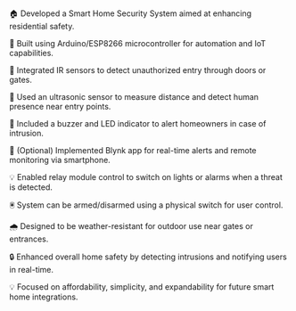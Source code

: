 🏠 Developed a Smart Home Security System aimed at enhancing residential safety.

🧠 Built using Arduino/ESP8266 microcontroller for automation and IoT capabilities.

🚪 Integrated IR sensors to detect unauthorized entry through doors or gates.

📏 Used an ultrasonic sensor to measure distance and detect human presence near entry points.

🔔 Included a buzzer and LED indicator to alert homeowners in case of intrusion.

📱 (Optional) Implemented Blynk app for real-time alerts and remote monitoring via smartphone.

💡 Enabled relay module control to switch on lights or alarms when a threat is detected.

🖲️ System can be armed/disarmed using a physical switch for user control.

🌧️ Designed to be weather-resistant for outdoor use near gates or entrances.

🔒 Enhanced overall home safety by detecting intrusions and notifying users in real-time.

💡 Focused on affordability, simplicity, and expandability for future smart home integrations.
